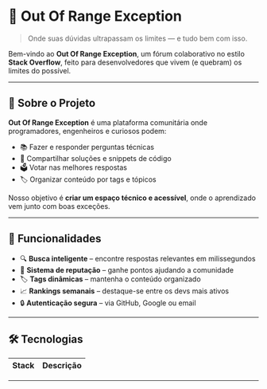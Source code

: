 # 🧠 Out Of Range Exception

> Onde suas dúvidas ultrapassam os limites — e tudo bem com isso.

Bem-vindo ao **Out Of Range Exception**, um fórum colaborativo no estilo **Stack Overflow**, feito para desenvolvedores que vivem (e quebram) os limites do possível.

---

## 🚀 Sobre o Projeto

**Out Of Range Exception** é uma plataforma comunitária onde programadores, engenheiros e curiosos podem:

- 📚 Fazer e responder perguntas técnicas  
- 🧩 Compartilhar soluções e snippets de código  
- 🗳️ Votar nas melhores respostas  
- 🏷️ Organizar conteúdo por tags e tópicos  

Nosso objetivo é **criar um espaço técnico e acessível**, onde o aprendizado vem junto com boas exceções.

---

## 🧩 Funcionalidades

- 🔍 **Busca inteligente** – encontre respostas relevantes em milissegundos  
- 💬 **Sistema de reputação** – ganhe pontos ajudando a comunidade  
- 🏷️ **Tags dinâmicas** – mantenha o conteúdo organizado  
- 📈 **Rankings semanais** – destaque-se entre os devs mais ativos  
- 🔒 **Autenticação segura** – via GitHub, Google ou email  

---

## 🛠️ Tecnologias

| Stack | Descrição |
|-------|------------|


---
